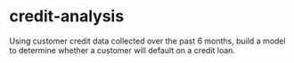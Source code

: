 # credit-analysis
Using customer credit data collected over the past 6 months, build a model to determine whether a customer will default on a credit loan.
